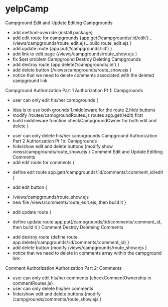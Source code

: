 # yelpCamp

Campground Edit and Update	Editing Campgrounds
- add method-override {install package}
- add edit route for campgrounds {app.get(‘/campgrounds/:id/edit’)… /views/campgrounds/route_edit.ejs…build route_edit.ejs }
- add update route {app.put(‘/campgrounds/:id’) }
- add link to edit page {/views/campgrounds/route_show.ejs }
- fix $set problem
Campground Destroy	Deleting Campgrounds
- add destroy route {app.delete(‘/campgrounds/:id’) }
- add delete button {/views/campgrounds/route_show.ejs }
- notice that we need to delete comments associated with the deleted campground link

Campground Authorization Part 1	Authorization Pt 1: Campgrounds
- user can only edit his/her campgrounds {
 + idea is to use both grounds 1.middleware for the route 2.hide buttons
 + modify /routes/campgroundRoutes.js routes app.get(/edit) first
 + build middleware function checkCampgroundOwner for both edit and delete }
- user can only delete his/her campgrounds
Campground Authorization Part 2	Authorization Pt 1b: Campgrounds
- hide/show edit and delete buttons {modify show views/campgrounds/route_show.ejs }
Comment Edit and Update	Editting Comments
- add edit route for comments {
 + define edit route app.get(/campgrounds/:id/comments/:comment_id/edit }
- add edit button {
 + /views/campgrounds/route_show.ejs 
 + new file /views/comments/route_edit.ejs, then build it }
- add update route {
 + define update route app.put(/campgrounds/:id/comments/:comment_id, then build it }
Comment Destroy	Deleteing Comments
- add destroy route {define route app.delete(/campgrounds/:id/comments/:comment_id) }
- add delete button {modify /views/campgrounds/route_show.ejs }
- notice that we need to delete in comments array within the campground link

Comment Authorization	Authorization Part 2: Comments
- user can only edit his/her comments {checkCommentOwnership in commentRoutes.js}
- user can only delete his/her comments
- hide/show edit and delete buttons {modify /campgrounds/comments/route_show.ejs }
